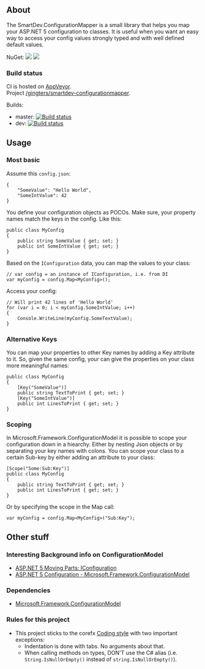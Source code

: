 ## About

The SmartDev.ConfigurationMapper is a small library that helps you map your ASP.NET 5 configuration to classes. It is useful when you want an easy way to access your config values strongly typed and with well defined default values.

NuGet: [![](http://img.shields.io/nuget/v/SmartDev.ConfigurationMapper.svg?style=flat-square)](http://www.nuget.org/packages/SmartDev.ConfigurationMapper) [![](http://img.shields.io/nuget/dt/SmartDev.ConfigurationMapper.svg?style=flat-square)](http://www.nuget.org/packages/SmartDev.ConfigurationMapper)

### Build status

CI is hosted on [AppVeyor](http://www.appveyor.com/).  
Project [/gingters/smartdev-configurationmapper](https://ci.appveyor.com/project/gingters/smartdev-configurationmapper).

Builds:
* master: [![Build status](https://ci.appveyor.com/api/projects/status/6xpyv803q7wawrd5/branch/master?svg=true&pendingText=master%20-%20pending&passingText=master%20-%20OK&failingText=master%20-%20failed)](https://ci.appveyor.com/project/gingters/smartdev-configurationmapper/branch/master)  
* dev: [![Build status](https://ci.appveyor.com/api/projects/status/6xpyv803q7wawrd5/branch/dev?svg=true&pendingText=dev%20-%20pending&passingText=dev%20-%20OK&failingText=dev%20-%20failed)](https://ci.appveyor.com/project/gingters/smartdev-configurationmapper/branch/dev)  

## Usage

### Most basic

Assume this `config.json`:

    {
        "SomeValue": "Hello World",
        "SomeIntValue": 42
    }

You define your configuration objects as POCOs. Make sure, your property names match the keys in the config. Like this:

    public class MyConfig
    {
        public string SomeValue { get; set; }
        public int SomeIntValue { get; set; }
    }

Based on the `IConfiguration` data, you can map the values to your class:

    // var config = an instance of IConfiguration, i.e. from DI
    var myConfig = config.Map<MyConfig>();

Access your config:

    // Will print 42 lines of 'Hello World'
    for (var i = 0; i < myConfig.SomeIntValue; i++)
    {
        Console.WriteLine(myConfig.SomeTextValue);
    }

### Alternative Keys

You can map your properties to other Key names by adding a Key attribute to it. So, given the same config, your can give the properties on your class more meaningful names:

    public class MyConfig
    {
        [Key("SomeValue")]
        public string TextToPrint { get; set; }
        [Key("SomeIntValue")]
        public int LinesToPrint { get; set; }
    }

### Scoping

In Microsoft.Framework.ConfigurationModel it is possible to scope your configuration down in a hiearchy. Either by nesting Json objects or by separating your key names with colons. You can scope your class to a certain Sub-key by either adding an attribute to your class:

    [Scope("Some:Sub:Key")]
    public class MyConfig
    {
        public string TextToPrint { get; set; }
        public int LinesToPrint { get; set; }
    }

Or by specifying the scope in the Map call:

    var myConfig = config.Map<MyConfig>("Sub:Key");


## Other stuff

### Interesting Background info on ConfigurationModel

* [ASP.NET 5 Moving Parts: IConfiguration](http://whereslou.com/2014/05/23/asp-net-vnext-moving-parts-iconfiguration/)
* [ASP.NET 5 Configuration - Microsoft.Framework.ConfigurationModel](http://blog.jsinh.in/asp-net-5-configuration-microsoft-framework-configurationmodel/)

### Dependencies

* [Microsoft.Framework.ConfigurationModel](https://github.com/aspnet/Configuration/)

### Rules for this project

* This project sticks to the corefx [Coding style](https://github.com/dotnet/corefx/wiki/Coding-style) with two important exceptions:  
  * Indentation is done with tabs. No arguments about that.
  * When calling methods on types, DON'T use the C# alias (i.e. `String.IsNullOrEmpty()` instead of `string.IsNullOrEmpty()`).


